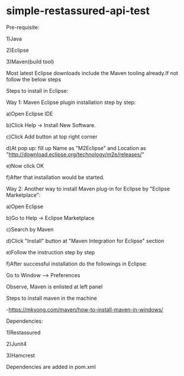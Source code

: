 # simple-restassured-api-test

Pre-requisite:

1)Java

2)Eclipse

3)Maven(build tool)

Most latest Eclipse downloads include the Maven tooling already.If not follow the below steps

Steps to install in Eclipse:

Way 1: Maven Eclipse plugin installation step by step:

a)Open Eclipse IDE

b)Click Help -> Install New Software.

c)Click Add button at top right corner

d)At pop up: fill up Name as "M2Eclipse" and Location as "http://download.eclipse.org/technology/m2e/releases/" 

e)Now click OK

f)After that installation would be started.

Way 2: Another way to install Maven plug-in for Eclipse by "Eclipse Marketplace":

a)Open Eclipse

b)Go to Help -> Eclipse Marketplace

c)Search by Maven

d)Click "Install" button at "Maven Integration for Eclipse" section

e)Follow the instruction step by step

f)After successful installation do the followings in Eclipse:

Go to Window --> Preferences

Observe, Maven is enlisted at left panel

Steps to install maven in the machine 

-https://mkyong.com/maven/how-to-install-maven-in-windows/

Dependencies:

1)Restassured

2)Junit4

3)Hamcrest

Dependencies are added in pom.xml
